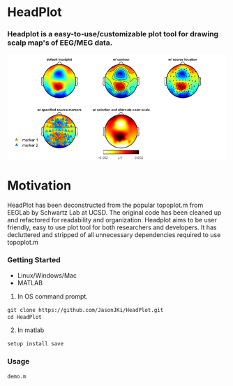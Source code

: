 # HeadPlot

### Headplot is a easy-to-use/customizable plot tool for drawing scalp map's of EEG/MEG data. 

<p>
    <img src='output/demo.png' width=800 />
</p>

# Motivation
HeadPlot has been deconstructed from the popular topoplot.m from EEGLab by Schwartz Lab at UCSD. 
The original code has been cleaned up and refactored for readability and organization. Headplot aims to be user friendly, easy to use
plot tool for both researchers and developers. It has decluttered and stripped of all unnecessary dependencies required to use topoplot.m

### Getting Started
- Linux/Windows/Mac
- MATLAB

1) In OS command prompt.
```
git clone https://github.com/JasonJKi/HeadPlot.git
cd HeadPlot
```

2) In matlab
```
setup install save
```

### Usage

```
demo.m
```
